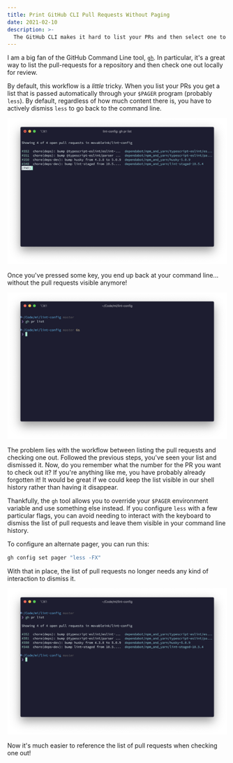 ```yaml
---
title: Print GitHub CLI Pull Requests Without Paging
date: 2021-02-10
description: >-
  The GitHub CLI makes it hard to list your PRs and then select one to check out. Let's make this easier!
---
```


I am a big fan of the GitHub Command Line tool, [`gh`](https://github.com/cli/cli). In particular, it's a great way to list the pull-requests for a repository and then check one out locally for review.

By default, this workflow is a _little_ tricky. When you list your PRs you get a list that is passed automatically through your `$PAGER` program (probably `less`). By default, regardless of how much content there is, you have to actively dismiss `less` to go back to the command line.

![Viewing the PR list with the default pager](./pr-list-default-pager.png)

Once you've pressed some key, you end up back at your command line... without the pull requests visible anymore!

![Back at the command line after reviewing the list of pull requests](./pr-list-after-paging.png)

The problem lies with the workflow between listing the pull requests and checking one out. Followed the previous steps, you've seen your list and dismissed it. Now, do you remember what the number for the PR you want to check out it? If you're anything like me, you have probably already forgotten it! It would be great if we could keep the list visible in our shell history rather than having it disappear.

Thankfully, the `gh` tool allows you to override your `$PAGER` environment variable and use something else instead. If you configure `less` with a few particular flags, you can avoid needing to interact with the keyboard to dismiss the list of pull requests and leave them visible in your command line history.

To configure an alternate pager, you can run this:

```bash
gh config set pager "less -FX"
```

With that in place, the list of pull requests no longer needs any kind of interaction to dismiss it.

![Listing pull requests with the newly-configured pager](./pr-list-no-interaction.png)

Now it's much easier to reference the list of pull requests when checking one out!
